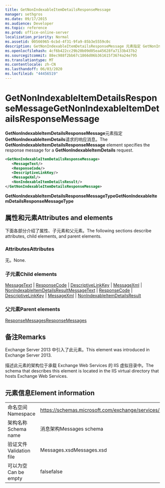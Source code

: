 ```yaml
---
title: GetNonIndexableItemDetailsResponseMessage
manager: sethgros
ms.date: 09/17/2015
ms.audience: Developer
ms.topic: reference
ms.prod: office-online-server
localization_priority: Normal
ms.assetid: 00566965-6cbd-4f31-9fa9-85b3e5559c0c
description: GetNonIndexableItemDetailsResponseMessage 元素指定 GetNonIndexableItemDetails 请求的响应消息。
ms.openlocfilehash: 4cf6b422cc29b20b09d05ea45628fa7133b437b2
ms.sourcegitcommit: 88ec988f2bb67c1866d06b361615f3674a24e795
ms.translationtype: MT
ms.contentlocale: zh-CN
ms.lasthandoff: 06/03/2020
ms.locfileid: "44456519"
---
```

# <a name="getnonindexableitemdetailsresponsemessage"></a><span data-ttu-id="fc449-103">GetNonIndexableItemDetailsResponseMessage</span><span class="sxs-lookup"><span data-stu-id="fc449-103">GetNonIndexableItemDetailsResponseMessage</span></span>

<span data-ttu-id="fc449-104">**GetNonIndexableItemDetailsResponseMessage**元素指定**GetNonIndexableItemDetails**请求的响应消息。</span><span class="sxs-lookup"><span data-stu-id="fc449-104">The **GetNonIndexableItemDetailsResponseMessage** element specifies the response message for a **GetNonIndexableItemDetails** request.</span></span> 
  
```XML
<GetNonIndexableItemDetailsResponseMessage>
   <MessageText/>
   <ResponseCode/>
   <DescriptiveLinkKey/>
   <MessageXml/>
   <NonIndexableItemDetailsResult/>
</GetNonIndexableItemDetailsResponseMessage>
```

 <span data-ttu-id="fc449-105">**GetNonIndexableItemDetailsResponseMessageType**</span><span class="sxs-lookup"><span data-stu-id="fc449-105">**GetNonIndexableItemDetailsResponseMessageType**</span></span>
## <a name="attributes-and-elements"></a><span data-ttu-id="fc449-106">属性和元素</span><span class="sxs-lookup"><span data-stu-id="fc449-106">Attributes and elements</span></span>

<span data-ttu-id="fc449-107">下面各部分介绍了属性、子元素和父元素。</span><span class="sxs-lookup"><span data-stu-id="fc449-107">The following sections describe attributes, child elements, and parent elements.</span></span>
  
### <a name="attributes"></a><span data-ttu-id="fc449-108">Attributes</span><span class="sxs-lookup"><span data-stu-id="fc449-108">Attributes</span></span>

<span data-ttu-id="fc449-109">无。</span><span class="sxs-lookup"><span data-stu-id="fc449-109">None.</span></span>
  
### <a name="child-elements"></a><span data-ttu-id="fc449-110">子元素</span><span class="sxs-lookup"><span data-stu-id="fc449-110">Child elements</span></span>

<span data-ttu-id="fc449-111">[MessageText](messagetext.md)  | [ResponseCode](responsecode.md)  | [DescriptiveLinkKey](descriptivelinkkey.md)  | [MessageXml](messagexml.md)  | [NonIndexableItemDetailsResult](nonindexableitemdetailsresult.md)</span><span class="sxs-lookup"><span data-stu-id="fc449-111">[MessageText](messagetext.md) | [ResponseCode](responsecode.md) | [DescriptiveLinkKey](descriptivelinkkey.md) | [MessageXml](messagexml.md) | [NonIndexableItemDetailsResult](nonindexableitemdetailsresult.md)</span></span>
  
### <a name="parent-elements"></a><span data-ttu-id="fc449-112">父元素</span><span class="sxs-lookup"><span data-stu-id="fc449-112">Parent elements</span></span>

[<span data-ttu-id="fc449-113">ResponseMessages</span><span class="sxs-lookup"><span data-stu-id="fc449-113">ResponseMessages</span></span>](responsemessages.md)
  
## <a name="remarks"></a><span data-ttu-id="fc449-114">备注</span><span class="sxs-lookup"><span data-stu-id="fc449-114">Remarks</span></span>

<span data-ttu-id="fc449-115">Exchange Server 2013 中引入了此元素。</span><span class="sxs-lookup"><span data-stu-id="fc449-115">This element was introduced in Exchange Server 2013.</span></span>
  
<span data-ttu-id="fc449-116">描述此元素的架构位于承载 Exchange Web Services 的 IIS 虚拟目录中。</span><span class="sxs-lookup"><span data-stu-id="fc449-116">The schema that describes this element is located in the IIS virtual directory that hosts Exchange Web Services.</span></span>
  
## <a name="element-information"></a><span data-ttu-id="fc449-117">元素信息</span><span class="sxs-lookup"><span data-stu-id="fc449-117">Element information</span></span>

|||
|:-----|:-----|
|<span data-ttu-id="fc449-118">命名空间</span><span class="sxs-lookup"><span data-stu-id="fc449-118">Namespace</span></span>  <br/> |https://schemas.microsoft.com/exchange/services/2006/messages  <br/> |
|<span data-ttu-id="fc449-119">架构名称</span><span class="sxs-lookup"><span data-stu-id="fc449-119">Schema name</span></span>  <br/> |<span data-ttu-id="fc449-120">消息架构</span><span class="sxs-lookup"><span data-stu-id="fc449-120">Messages schema</span></span>  <br/> |
|<span data-ttu-id="fc449-121">验证文件</span><span class="sxs-lookup"><span data-stu-id="fc449-121">Validation file</span></span>  <br/> |<span data-ttu-id="fc449-122">Messages.xsd</span><span class="sxs-lookup"><span data-stu-id="fc449-122">Messages.xsd</span></span>  <br/> |
|<span data-ttu-id="fc449-123">可以为空</span><span class="sxs-lookup"><span data-stu-id="fc449-123">Can be empty</span></span>  <br/> |<span data-ttu-id="fc449-124">false</span><span class="sxs-lookup"><span data-stu-id="fc449-124">false</span></span>  <br/> |
   

